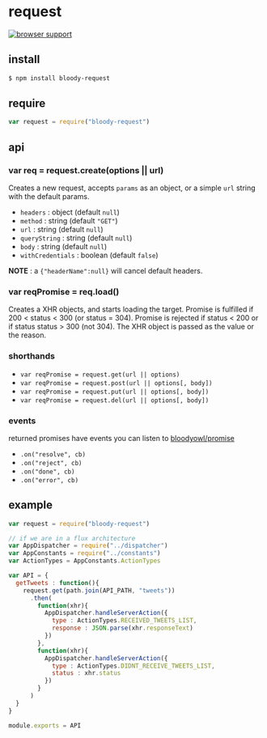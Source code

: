 # request

[![browser support](https://ci.testling.com/bloodyowl/request.png)](https://ci.testling.com/bloodyowl/request)

## install

```sh
$ npm install bloody-request
```

## require

```javascript
var request = require("bloody-request")
```

## api

### var req = request.create(options || url)

Creates a new request, accepts `params` as an object, or a simple `url` string with the default params.

* `headers` : object (default `null`)
* `method` : string (default `"GET"`)
* `url` : string (default `null`)
* `queryString` : string (default `null`)
* `body` : string (default `null`)
* `withCredentials` : boolean (default `false`)

**NOTE** : a `{"headerName":null}` will cancel default headers.

### var reqPromise = req.load()

Creates a XHR objects, and starts loading the target.
Promise is fulfilled if 200 < status < 300 (or status = 304).
Promise is rejected if status < 200 or if status status > 300 (not 304). The XHR object is passed as the value or the reason.

### shorthands

- `var reqPromise = request.get(url || options)`
- `var reqPromise = request.post(url || options[, body])`
- `var reqPromise = request.put(url || options[, body])`
- `var reqPromise = request.del(url || options[, body])`

### events

returned promises have events you can listen to [bloodyowl/promise](http://github.com/bloodyowl/promise)

- `.on("resolve", cb)`
- `.on("reject", cb)`
- `.on("done", cb)`
- `.on("error", cb)`

## example

```javascript
var request = require("bloody-request")

// if we are in a flux architecture
var AppDispatcher = require("../dispatcher")
var AppConstants = require("../constants")
var ActionTypes = AppConstants.ActionTypes

var API = {
  getTweets : function(){
    request.get(path.join(API_PATH, "tweets"))
      .then(
        function(xhr){
          AppDispatcher.handleServerAction({
            type : ActionTypes.RECEIVED_TWEETS_LIST,
            response : JSON.parse(xhr.responseText)
          })
        },
        function(xhr){
          AppDispatcher.handleServerAction({
            type : ActionTypes.DIDNT_RECEIVE_TWEETS_LIST,
            status : xhr.status
          })
        }
      )
  }
}

module.exports = API
```
